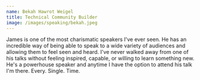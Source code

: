 ```yaml
---
name: Bekah Hawrot Weigel
title: Technical Community Builder
image: /images/speaking/bekah.jpeg
---
```


James is one of the most charismatic speakers I've ever seen. He has an incredible way of being able to speak to a wide variety of audiences and allowing them to feel seen and heard. I've never walked away from one of his talks without feeling inspired, capable, or willing to learn something new. He's a powerhouse speaker and anytime I have the option to attend his talk I'm there. Every. Single. Time.
